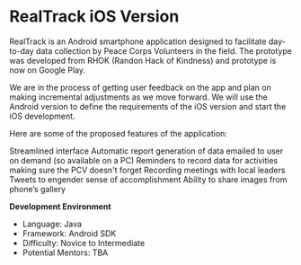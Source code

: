 # RealTrack iOS Version

RealTrack is an Android smartphone application designed to facilitate day-to-day data collection by Peace Corps Volunteers in the field. The prototype was developed from RHOK (Randon Hack of Kindness) and prototype is now on Google Play. 

We are in the process of getting user feedback on the app and plan on making incremental adjustments as we move forward. We will use the Android version to define the requirements of the iOS version and start the iOS development.

Here are some of the proposed features of the application:

Streamlined interface
Automatic report generation of data emailed to user on demand (so available on a PC)
Reminders to record data for activities making sure the PCV doesn't forget
Recording meetings with local leaders
Tweets to engender sense of accomplishment
Ability to share images from phone’s gallery

**Development Environment**
* Language: Java
* Framework: Android SDK
* Difficulty: Novice to Intermediate
* Potential Mentors: TBA